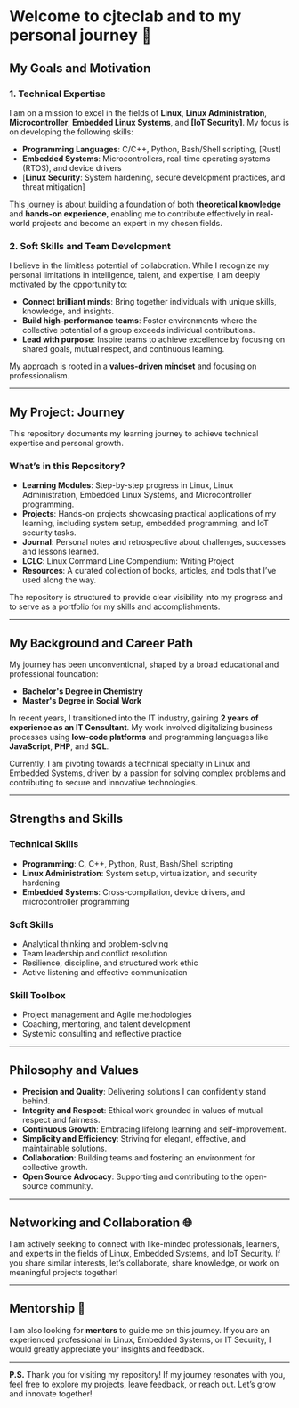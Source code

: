 # Welcome to cjteclab and to my personal journey 🦋

## My Goals and Motivation

### 1. **Technical Expertise**  
I am on a mission to excel in the fields of **Linux**, **Linux Administration**, **Microcontroller**, **Embedded Linux Systems**, and **[IoT Security]**. My focus is on developing the following skills:  
- **Programming Languages**: C/C++, Python, Bash/Shell scripting, [Rust]
- **Embedded Systems**: Microcontrollers, real-time operating systems (RTOS), and device drivers  
- [**Linux Security**: System hardening, secure development practices, and threat mitigation]

This journey is about building a foundation of both **theoretical knowledge** and **hands-on experience**, enabling me to contribute effectively in real-world projects and become an expert in my chosen fields.  

### 2. **Soft Skills and Team Development**  
I believe in the limitless potential of collaboration. While I recognize my personal limitations in intelligence, talent, and expertise, I am deeply motivated by the opportunity to:  
- **Connect brilliant minds**: Bring together individuals with unique skills, knowledge, and insights.  
- **Build high-performance teams**: Foster environments where the collective potential of a group exceeds individual contributions.  
- **Lead with purpose**: Inspire teams to achieve excellence by focusing on shared goals, mutual respect, and continuous learning.  

My approach is rooted in a **values-driven mindset** and focusing on professionalism.  

---

## My Project: Journey  

This repository documents my learning journey to achieve technical expertise and personal growth.  

### **What’s in this Repository?**  
- **Learning Modules**: Step-by-step progress in Linux, Linux Administration, Embedded Linux Systems, and Microcontroller programming.  
- **Projects**: Hands-on projects showcasing practical applications of my learning, including system setup, embedded programming, and IoT security tasks.  
- **Journal**: Personal notes and retrospective about challenges, successes and lessons learned.
- **LCLC**: Linux Command Line Compendium: Writing Project
- **Resources**: A curated collection of books, articles, and tools that I’ve used along the way.  

The repository is structured to provide clear visibility into my progress and to serve as a portfolio for my skills and accomplishments.  

---

## My Background and Career Path  

My journey has been unconventional, shaped by a broad educational and professional foundation:  
- **Bachelor's Degree in Chemistry**  
- **Master's Degree in Social Work**  

In recent years, I transitioned into the IT industry, gaining **2 years of experience as an IT Consultant**. My work involved digitalizing business processes using **low-code platforms** and programming languages like **JavaScript**, **PHP**, and **SQL**.  

Currently, I am pivoting towards a technical specialty in Linux and Embedded Systems, driven by a passion for solving complex problems and contributing to secure and innovative technologies.

---

## Strengths and Skills  

### **Technical Skills**  
- **Programming**: C, C++, Python, Rust, Bash/Shell scripting  
- **Linux Administration**: System setup, virtualization, and security hardening  
- **Embedded Systems**: Cross-compilation, device drivers, and microcontroller programming  

### **Soft Skills**  
- Analytical thinking and problem-solving  
- Team leadership and conflict resolution  
- Resilience, discipline, and structured work ethic  
- Active listening and effective communication  

### **Skill Toolbox**  
- Project management and Agile methodologies  
- Coaching, mentoring, and talent development  
- Systemic consulting and reflective practice  

---

## Philosophy and Values  

- **Precision and Quality**: Delivering solutions I can confidently stand behind.  
- **Integrity and Respect**: Ethical work grounded in values of mutual respect and fairness.  
- **Continuous Growth**: Embracing lifelong learning and self-improvement.  
- **Simplicity and Efficiency**: Striving for elegant, effective, and maintainable solutions.  
- **Collaboration**: Building teams and fostering an environment for collective growth.  
- **Open Source Advocacy**: Supporting and contributing to the open-source community.  

---

## Networking and Collaboration 🌐  

I am actively seeking to connect with like-minded professionals, learners, and experts in the fields of Linux, Embedded Systems, and IoT Security. If you share similar interests, let’s collaborate, share knowledge, or work on meaningful projects together!  

---

## Mentorship 🙌  

I am also looking for **mentors** to guide me on this journey. If you are an experienced professional in Linux, Embedded Systems, or IT Security, I would greatly appreciate your insights and feedback.

---

**P.S.** Thank you for visiting my repository! If my journey resonates with you, feel free to explore my projects, leave feedback, or reach out. Let’s grow and innovate together!
